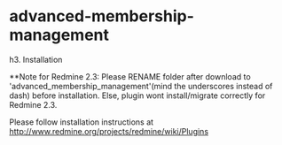 advanced-membership-management
==============================

h3. Installation

**Note for Redmine 2.3: Please RENAME folder after download to 'advanced_membership_management'(mind the underscores instead of dash) before installation. Else, plugin wont install/migrate correctly for Redmine 2.3.

Please follow installation instructions at http://www.redmine.org/projects/redmine/wiki/Plugins